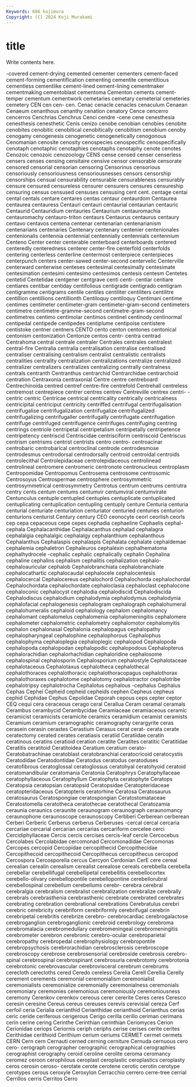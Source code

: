 ```yaml
---
Keywords: 686 kojimura
Copyright: (C) 2024 Koji Murakami
---
```


# title

Write contents here.



-covered cement-drying cemented cementer cementers cement-faced cement-forming cementification cementing cementite
cementitious cementless cementlike cement-lined cement-lining cementmaker cementmaking cementoblast cementoma Cementon
cements cement-temper cementum cementwork cemetaries cemetary cemeterial cemeteries cemetery CEN
cen cen- cen. Cenac cenacle cenacles cenaculum Cenaean Cenaeum cenanthous
cenanthy cenation cenatory Cence cencerro cencerros Cenchrias Cenchrus Cenci cendre
-cene cene cenesthesia cenesthesis cenesthetic Cenis cenizo cenobe cenobian cenobies
cenobite cenobites cenobitic cenobitical cenobitically cenobitism cenobium cenoby cenogamy cenogenesis
cenogenetic cenogenetically cenogonous Cenomanian cenosite cenosity cenospecies cenospecific cenospecifically cenotaph
cenotaphic cenotaphies cenotaphs cenotaphy cenote cenotes Cenozoic cenozoic cenozoology CENS
cense censed censer censerless censers censes censing censitaire censive censor
censorable censorate censored censorial censorian censoring Censorinus censorious censoriously censoriousness
censoriousnesses censors censorship censorships censual censurability censurable censurableness censurably censure
censured censureless censurer censurers censures censureship censuring census censused censuses
censusing cent cent. centage centai cental centals centare centares centas
centaur centaurdom Centaurea centaurea centauress Centauri centauri centaurial centaurian centauric
Centaurid Centauridium centauries Centaurium centauromachia centauromachy centauro-triton centaurs Centaurus centaurus
centaury centavo centavos centena centenar centenarian centenarianism centenarians centenaries Centenary
centenary centenier centenionales centenionalis centennia centennial centennially centennials centennium Centeno
Center center centerable centerboard centerboards centered centeredly centeredness centerer center-fire
centerfold centerfolds centering centerless centerline centermost centerpiece centerpieces centerpunch centers
center-sawed center-second centervelic Centerville centerward centerwise centeses centesimal centesimally centesimate
centesimation centesimi centesimo centesimos centesis centesm Centetes centetid Centetidae centgener
centgrave centi centi- centiar centiare centiares centibar centiday centifolious centigrade
centigrado centigram centigramme centigrams centile centiles centiliter centiliters centilitre centillion
centillions centillionth Centiloquy centiloquy Centimani centime centimes centimeter centimeter-gram centimeter-gram-second
centimeters centimetre centimetre-gramme-second centimetre-gram-second centimetres centimo centimolar centimos centinel centinody
centinormal centipedal centipede centipedes centiplume centipoise centistere centistoke centner centners
CENTO cento centon centones centonical centonism centonization Centonze centos centr-
centra centrad Centrahoma central centrale centraler Centrales centrales centralest central-fire
Centralia centralia centralisation centralise centralised centraliser centralising centralism centralist centralistic
centralists centralities centrality centralization centralizations centralize centralized centralizer centralizers centralizes
centralizing centrally centralness centrals centranth Centranthus centrarchid Centrarchidae centrarchoid centration
Centraxonia centraxonial Centre centre centreboard Centrechinoida centred centref centre-fire centrefold
Centrehall centreless centremost centrepiece centrer centres centrev Centreville centrex centri-
-centric centric Centricae centrical centricality centrically centricalness centricipital centriciput centricity
centriffed centrifugal centrifugalisation centrifugalise centrifugalization centrifugalize centrifugalized centrifugalizing centrifugaller centrifugally
centrifugate centrifugation centrifuge centrifuged centrifugence centrifuges centrifuging centring centrings centriole
centripetal centripetalism centripetally centripetence centripetency centriscid Centriscidae centrisciform centriscoid Centriscus
centrism centrisms centrist centrists centro centro- centroacinar centrobaric centrobarical centroclinal
centrode centrodesmose centrodesmus centrodorsal centrodorsally centroid centroidal centroids centrolecithal Centrolepidaceae
centrolepidaceous centrolinead centrolineal centromere centromeric centronote centronucleus centroplasm Centropomidae Centropomus
Centrosema centrosome centrosomic Centrosoyus Centrospermae centrosphere centrosymmetric centrosymmetrical centrosymmetry Centrotus
centrum centrums centrutra centry cents centum centums centumvir centumviral centumvirate
Centunculus centuple centupled centuples centuplicate centuplicated centuplicating centuplication centupling centuply
centure Centuria centuria centurial centuriate centuriation centuriator centuried centuries centurion
centurions centurist Century century CEO ceonocyte ceorl ceorlish ceorls cep
cepa cepaceous cepe cepes cephadia cephaeline Cephaelis cephal- cephala Cephalacanthidae
Cephalacanthus cephalad cephalagra cephalalgia cephalalgic cephalalgy cephalanthium cephalanthous Cephalanthus Cephalaspis
cephalaspis Cephalata cephalate cephaldemae cephalemia cephaletron Cephaleuros cephalexin cephalhematoma cephalhydrocele
-cephalic cephalic cephalically cephalin Cephalina cephaline cephalins cephalism cephalitis cephalization
cephalo- cephaloauricular cephalob Cephalobranchiata cephalobranchiate cephalocathartic cephalocaudal cephalocele cephalocentesis cephalocercal
Cephalocereus cephalochord Cephalochorda cephalochordal Cephalochordata cephalochordate cephaloclasia cephaloclast cephalocone cephaloconic
cephalocyst cephalodia cephalodiscid Cephalodiscida Cephalodiscus cephalodium cephalodymia cephalodymus cephalodynia cephalofacial
cephalogenesis cephalogram cephalograph cephalohumeral cephalohumeralis cephaloid cephalology cephalom cephalomancy cephalomant
cephalomelus cephalomenia cephalomeningitis cephalomere cephalometer cephalometric cephalometry cephalomotor cephalomyitis cephalon
cephalonasal Cephalonia cephalopagus cephalopathy cephalopharyngeal cephalophine cephalophorous Cephalophus cephalophyma cephaloplegia
cephaloplegic cephalopod Cephalopoda cephalopoda cephalopodan cephalopodic cephalopodous Cephalopterus cephalorachidian cephalorhachidian
cephaloridine cephalosome cephalospinal cephalosporin Cephalosporium cephalostyle Cephalotaceae cephalotaceous Cephalotaxus cephalotheca
cephalothecal cephalothoraces cephalothoracic cephalothoracopagus cephalothorax cephalothoraxes cephalotome cephalotomy cephalotractor cephalotribe
cephalotripsy cephalotrocha Cephalotus cephalous -cephalus Cephalus Cephas Cephei Cepheid cepheid
cepheids cephen Cepheus cepheus cephid Cephidae Cephus Cepolidae Ceporah cepous
ceps cepter ceptor CEQ cequi cera ceraceous cerago ceral Cerallua
Ceram ceramal ceramals Cerambus cerambycid Cerambycidae Ceramiaceae ceramiaceous ceramic ceramicist
ceramicists ceramicite ceramics ceramidium ceramist ceramists Ceramium ceramium ceramographic ceramography
cerargyrite ceras cerasein cerasin cerastes Cerastium Cerasus cerat cerat- cerata
cerate ceratectomy cerated cerates ceratiasis ceratiid Ceratiidae ceratin ceratinous ceratins
ceratioid ceration ceratite Ceratites ceratitic Ceratitidae Ceratitis ceratitoid Ceratitoidea Ceratium
ceratium cerato- Ceratobatrachinae ceratoblast ceratobranchial ceratocricoid ceratocystis Ceratodidae Ceratodontidae Ceratodus
ceratodus ceratoduses ceratofibrous ceratoglossal ceratoglossus ceratohyal ceratohyoid ceratoid ceratomandibular ceratomania
Ceratonia Ceratophrys Ceratophyllaceae ceratophyllaceous Ceratophyllum Ceratophyta ceratophyte Ceratops Ceratopsia ceratopsian
ceratopsid Ceratopsidae Ceratopteridaceae ceratopteridaceous Ceratopteris ceratorhine Ceratosa Ceratosaurus ceratosaurus Ceratospongiae
ceratospongian Ceratostomataceae Ceratostomella ceratotheca ceratothecae ceratothecal Ceratozamia ceraunia ceraunics ceraunite
ceraunogram ceraunograph ceraunomancy ceraunophone ceraunoscope ceraunoscopy Cerbberi Cerberean cerberean Cerberi
Cerberic Cerberus cerberus Cerberuses -cercal cercal cercaria cercariae cercarial cercarian
cercarias cercariform cercelee cerci Cercidiphyllaceae Cercis cercis cercises cercis-leaf cercle
Cercocebus Cercolabes Cercolabidae cercomonad Cercomonadidae Cercomonas Cercopes cercopid Cercopidae cercopithecid
Cercopithecidae Cercopithecoid cercopithecoid Cercopithecus cercopithecus cercopod Cercospora Cercosporella cercus Cercyon
Cerdonian CerE cere cereal cerealian cerealin cerealism cerealist cerealose cereals
cerebbella cerebella cerebellar cerebellifugal cerebellipetal cerebellitis cerebellocortex cerebello-olivary cerebellopontile cerebellopontine
cerebellorubral cerebellospinal cerebellum cerebellums cerebr- cerebra cerebral cerebralgia cerebralism cerebralist
cerebralization cerebralize cerebrally cerebrals cerebrasthenia cerebrasthenic cerebrate cerebrated cerebrates cerebrating
cerebration cerebrational cerebrations Cerebratulus cerebri cerebric cerebricity cerebriform cerebriformly cerebrifugal
cerebrin cerebripetal cerebritis cerebrize cerebro- cerebrocardiac cerebrogalactose cerebroganglion cerebroganglionic cerebroid
cerebrology cerebroma cerebromalacia cerebromedullary cerebromeningeal cerebromeningitis cerebrometer cerebron cerebronic cerebro-ocular
cerebroparietal cerebropathy cerebropedal cerebrophysiology cerebropontile cerebropsychosis cerebrorachidian cerebrosclerosis cerebroscope cerebroscopy
cerebrose cerebrosensorial cerebroside cerebrosis cerebro-spinal cerebrospinal cerebrospinant cerebrosuria cerebrotomy cerebrotonia
cerebrotonic cerebrovascular cerebrovisceral cerebrum cerebrums cerecloth cerecloths cered Ceredo cereless
Cerelia Cerell Cerellia Cerelly cerement cerements ceremonial ceremonialism ceremonialist ceremonialists
ceremonialize ceremonially ceremonialness ceremonials ceremoniary ceremonies ceremonious ceremoniously ceremoniousness ceremony
Cerenkov cerenkov cereous cerer cererite Ceres ceres Ceresco ceresin ceresine
Cereus cereus cereuses cerevis cerevisial cereza Cerf cerfoil ceria Cerialia
cerianthid Cerianthidae cerianthoid Cerianthus cerias ceric ceride ceriferous cerigerous Cerigo
cerilla cerillo ceriman cerimans cerin cerine cering Cerinthe Cerinthian cerinthian
Ceriomyces Cerion Cerionidae ceriops Ceriornis ceriph ceriphs cerise cerises cerite
cerites Cerithiidae cerithioid Cerithium cerium ceriums CERMET cermet cermets CERN
Cern cern Cernauti cerned cerning cerniture Cernuda cernuous cero cero-
cerograph cerographer cerographic cerographical cerographies cerographist cerography ceroid ceroline cerolite
ceroma ceromancy ceromez ceroon cerophilous ceroplast ceroplastic ceroplastics ceroplasty ceros
cerosin ceroso- cerotate cerote cerotene cerotic cerotin cerotype cerotypes cerous
ceroxyle Ceroxylon Cerracchio cerrero cerre-tree cerrial Cerrillos cerris Cerritos Cerro
